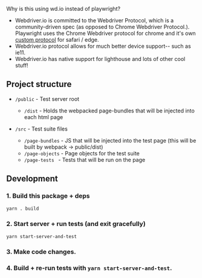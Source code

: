 Why is this using wd.io instead of playwright?

- Webdriver.io is committed to the Webdriver Protocol, which is a community-driven spec (as opposed to Chrome Webdriver Protocol.). Playwright uses the Chrome Webdriver protocol for chrome and it's own [custom protocol](https://github.com/microsoft/playwright/issues/4862) for safari / edge.
- Webdriver.io protocol allows for much better device support-- such as ie11.
- Webdriver.io has native support for lighthouse and lots of other cool stuff!

## Project structure
- `/public` - Test server root
  - `/dist` - Holds the webpacked page-bundles that will be injected into each html page

- `/src` - Test suite files
  - `/page-bundles` - JS that will be injected into the test page (this will be built by webpack -> public/dist)
  - `/page-objects` - Page objects for the test suite
  - `/page-tests ` - Tests that will be run on the page
  

## Development
### 1. Build this package + deps
```sh
yarn . build
```
### 2. Start server + run tests (and exit gracefully)
```
yarn start-server-and-test
```
### 3. Make code changes.

### 4. Build + re-run tests with `yarn start-server-and-test`.


